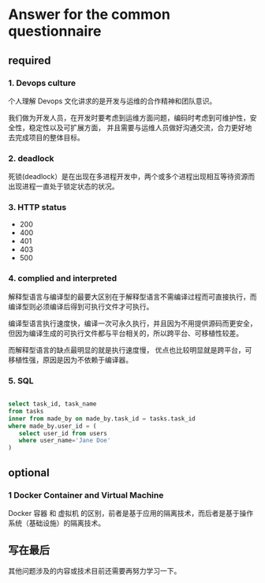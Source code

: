 # Answer for the common questionnaire
 
## required

### 1. Devops culture

个人理解 Devops 文化讲求的是开发与运维的合作精神和团队意识。

我们做为开发人员，在开发时要考虑到运维方面问题，编码时考虑到可维护性，安全性，稳定性以及可扩展方面，
并且需要与运维人员做好沟通交流，合力更好地去完成项目的整体目标。

### 2. deadlock

死锁(deadlock）是在出现在多进程开发中，两个或多个进程出现相互等待资源而出现进程一直处于锁定状态的状况。

### 3. HTTP status

- 200 
- 400
- 401
- 403
- 500

### 4. complied and interpreted

解释型语言与编译型的最要大区别在于解释型语言不需编译过程而可直接执行，而编译型则必须编译后得到可执行文件才可执行。

编译型语言执行速度快，编译一次可永久执行，并且因为不用提供源码而更安全，
但因为编译生成的可执行文件都与平台相关的，所以跨平台、可移植性较差。

而解释型语言的缺点最明显的就是执行速度慢，
优点也比较明显就是跨平台，可移植性强，原因是因为不依赖于编译器。


### 5. SQL 

```sql

select task_id, task_name 
from tasks
inner from made_by on made_by.task_id = tasks.task_id 
where made_by.user_id = (
   select user_id from users 
   where user_name='Jane Doe' 
)
```


## optional

### 1 Docker Container and Virtual Machine

Docker 容器 和 虚拟机 的区别，前者是基于应用的隔离技术，而后者是基于操作系统（基础设施）的隔离技术。
 
 
## 写在最后

其他问题涉及的内容或技术目前还需要再努力学习一下。